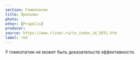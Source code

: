 ```yaml
---
section: Гомеопатия
title: Прополис
photo: 
other: [Propolis]
producer: 
source: https://www.rlsnet.ru/tn_index_id_5031.htm
label: red
---
```


У гомеопатии не может быть доказательств эффективности.
